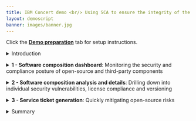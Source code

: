 ```yaml
---
title: IBM Concert demo <br/> Using SCA to ensure the integrity of the software supply chain <br/> <small> <i> Live demo for Tech Sales </i> </small>
layout: demoscript
banner: images/banner.jpg
---
```


<span id="top"></span>

Click the [**Demo preparation**](demo-preparation) tab for setup instructions.

<details markdown="1">

<summary>Introduction</summary>

Today, we'll explore how IBM Concert empowers both security teams and DevOps engineers to accelerate software composition analysis (SCA) and manage the risks associated with open-source and third-party libraries. We’ll see how Concert seamlessly integrates SCA into the application lifecycle, ensuring continuous visibility and proactive management of vulnerabilities and license risks throughout development and deployment.

By continuously assessing open-source components, Concert identifies outdated or vulnerable libraries and provides prioritized recommendations to address these issues. Additionally, Concert automates the detection of license violations, malicious maintainers and other security risks, simplifying the process of securing applications while reducing the burden on both security and DevOps teams.

Let’s get started.

<br/>

</details>

<p/>

<details markdown="1">

<summary><strong>1 - Software composition dashboard</strong>: Monitoring the security and compliance posture of open-source and third-party components</summary>

<br/>

| **1.1** | **Uncover the open-source vulnerability landscape** |
| :--- | :--- |
| **Narration** | Meet the DevOps and security teams at Horizon Tech, who manage applications across different environments. As the number of applications has grown, including open-source and third-party libraries on multiple servers and cloud providers, it has become harder to track security and license risks. This increased complexity requires more resources and raises the chances of vulnerabilities and compliance issues. <br/>
IBM Concert helps these teams manage SCA more effectively by providing: 
1. Real-time visibility into open-source risks across all environments; 
2. Automated scanning for vulnerabilities and license issues;
3. Prioritized recommendations to address security risks quickly and;
4. Simplified evidence gathering, making it easier to demonstrate compliance. |
| **Action** &nbsp; 1.1.1 | Show the **Home** page, which you opened during demo preparation. Select the **Software composition** dimension. <br/> <img src="images/1-1-1.png" width="800" /> |
| **Narration** | As Horizon Tech gears up to launch a new product, the security and DevOps teams must ensure all applications, especially those using open-source components, meet regulatory and security standards. By integrating Software Composition Analysis (SCA) into their workflow, IBM Concert streamlines vulnerability detection and license risk assessment. It automatically prioritizes risks, enabling swift remediation. <br/><br/> When teams log in to IBM Concert, they get an instant, real-time view of the organization's open-source risk landscape across all environments. Concert flags 9 versions (2%) of open-source and third-party components with known vulnerabilities, 108 versions (27%) with back-level risks and 1 version with support risks, allowing teams to quickly focus on critical issues. This targeted approach accelerates remediation, ensures compliance and strengthens application security, all while enabling teams to prioritize and address risks efficiently, ensuring a smooth product launch. |
| **Action** &nbsp; 1.1.2 | Scroll down the home page to show the **Least reliable package versions** and **Most used licenses** graphs. <br/> <img src="images/1-1-2.png" width="800" /> |
| **Narration** | In addition to identifying critical risks, IBM Concert provides further insights into the reliability and licensing of package versions. <br/><br/> The 'Least reliable package versions" chart highlights components with low reliability scores (e.g., gensync v1.0.0, deepmerge v4.3.1), helping teams prioritize their updates to improve system stability. <br/><br/> The 'Most used licenses' chart reveals that MIT license is the most commonly used license, followed by Apache 2.0 and GPL v3. This ensures teams maintain compliance with widely accepted open-source licenses, mitigating potential legal risks while integrating third-party components. |
| **Action** &nbsp; 1.1.3 | Scroll down the home page to show the **Lastest recommendations** table. <br/> <img src="images/1-1-3.png" width="800" /> |
| **Narration** | Immediately below, IBM Concert provides a detailed table of the latest recommendations, offering clear, actionable insights for addressing risks. The table lists packages like async v3.2.4 and axios v1.6.0, indicating risks such as 'Back-level' and 'Vulnerability,' along with the recommended action to 'Upgrade package.' This allows teams to prioritize updates, focusing on both security vulnerabilities and outdated components to ensure the stability and security of their software. Each recommendation is generated based on multiple SBOM (Software Bill of Materials) sources, with the last update timestamp clearly provided to guide teams on immediate next steps.|

**[Go to top](#top)**

<br/><br/>

</details>

<p/>

<details markdown="1">

<summary><strong>2 - Software composition analysis and details</strong>: Drilling down into individual security vulnerabilities, license compliance and versioning </summary>

<br/>

| **2.1** | **Examine recommendations in the Dimensions view** |
| :--- | :--- |
| **Action** &nbsp; 2.1.1 | Click **Dimensions** and then **Software composition**. <br/> <img src="images/2-1-1.png" width="800" /> <br/><br/> The **Software composition** detail view will appear: <br/> <img src="images/2-1-2.png" width="800" /> |
| **Narration** | The Software composition detail view in IBM Concert offers a clear summary of the 393 total packages and associated risks, including the 118 flagged packages mentioned earlier. <br/><br/> This view builds on previous discussions of key components like axios v1.6.0 and body-parser v1.19.2, emphasizing the need for immediate updates. It provides teams with a streamlined overview to prioritize remediation efforts and maintain application security without repeating details. Upcoming sections will further explore critical risks and actions.|
| **Action** &nbsp; 2.1.3 | Expand the sections for **axios v1.6.0** and **body-parser v1.19.2** to see the additional details. <br/> <img src="images/2-1-3.png" width="800" /> |
| **Narration** | Detailed insights into axios v1.6.0 and body-parser v1.19.2 are provided – both flagged with critical Vulnerability risks. Clear upgrade actions to secure versions, such as upgrading axios to v1.7.7 and body-parser to v1.20.3, ensure the team can swiftly address these security gaps. <br/><br/> The visual cues make it easy to spot high-priority risks, streamlining the remediation process. This direct, actionable guidance empowers teams to quickly resolve vulnerabilities, saving time and maintaining robust security across applications.|

<br/>

| **2.2** | **Examine packages lineage in the Dimensions view** |
| :--- | :--- |
| **Action** &nbsp; 2.2.1 | Click the **Packages** tab. <br/> <img src="images/2-2-1.png" width="800" /> |
| **Narration** | As the team prepares for the application launch, attention turns to the 225 packages flagged as 'Behind recommended' (e.g., ansi-regex, ansi-styles), which may introduce security risks. With Concert’s ability to surface key insights like version status and reliability scores, the team can prioritize which components need immediate attention. <br/><br/> Concert provides the crucial visibility needed to assess and act on these insights, guiding the team to focus on high-risk areas. By identifying outdated dependencies, it allows teams to make informed decisions, ensuring the application remains secure and ready for release. |
| **Action** &nbsp; 2.2.2 | Click **ansi-styles** (version 5.2.0). <br/> <img src="images/2-2-2.png" width="800" /> <br/><br/> The following pop-up window will appear: <br/> <img src="images/2-2-3.png" width="800" /> |
| **Narration** | With a reliability score of 4.34/10, ansi-styles v5.2.0 shows a mix of strengths and areas for improvement. While it scores high in critical categories (e.g., Binary-Artifacts, Dangerous-Workflow, License, Vulnerabilities), securing perfect 10's in these areas, it falls short in development practices like Branch-Protection and Code-Review. These gaps lower the overall score and highlight the need for better development safeguards. The recommendation is clear: By addressing these weaknesses, the package can become more robust and secure for production use. <br/><br/> Diving deeper into the reliability score, the gaps in development practices become more apparent. The lack of branch protection, with a score of 0/10, means risky, unreviewed changes could be merged. Meanwhile, the minimal code review process, scoring just 3/10, leaves room for undetected issues. Additionally, dependencies aren’t pinned to specific versions, adding further risk of introducing unexpected or breaking changes. By focusing on strengthening these areas, the team can significantly enhance the package’s overall reliability, ensuring it’s better prepared for production while building on its existing security strengths.|
| **Action** &nbsp; 2.2.4 | Click **Impact view** at the top of the window.  <br/> <img src="images/2-2-4.png" width="800" /> |
| **Narration** | Clicking the Impact view for ansi-styles v5.2.0 reveals how the package is connected across the codebase. This visualization shows two source repositories (encoreapp and allegroapp-analytics) that rely on ansi-styles, providing a clear view of where the package is being used. <br/><br/> By mapping these dependencies, the team gains insights into how potential issues with this package could impact different parts of the application. This allows for more informed decisions when evaluating risks and planning updates, ensuring any changes to the package are thoroughly considered across all affected repositories. <br/><br/> With the package's impact across repositories clear, the next step is to ensure those connections aren’t affected by underlying risks. The team transitions from mapping dependencies in the Impact view to addressing flagged issues by exploring the Recommendations view. Here, actionable insights surface — whether it’s upgrading ansi-styles or resolving vulnerabilities in other key packages. This shift from insight to action allows the team to not just understand where a package fits into the broader codebase but also make targeted improvements, safeguarding the entire application ecosystem. |

<br/>

**[Go to top](#top)**

<br/><br/>

</details>

<p/>

<details markdown="1">

<summary><strong>3 - Service ticket generation</strong>: Quickly mitigating open-source risks</summary>

<br/>

| **3.1** | **Implement suggested actions** |
| :--- | :--- |
| **Narration** | With the flagged issues identified, the team moves on to implementing the suggested actions. This phase involves addressing specific vulnerabilities, updating outdated packages and improving security practices based on the insights provided in the Recommendations view. By following these steps, the team ensures critical packages like ansi-styles are not only secure but also aligned with best practices, reinforcing the overall health of the codebase. |
| **Action** &nbsp; 3.1.1 | Click the **Recommendations** tab. <br/> <img src="images/3-1-1.png" width="800" /> |
| **Narration** | Now, with the actionable insights in view, the team moves forward by clicking the recommendations for async v3.2.4 and axios v1.6.0. These flagged packages are crucial to the application’s data handling and HTTP requests, so it's vital to assess their impact. <br/><br/> By selecting these recommendations, the team can see exactly which applications like encoreapp and allegroapp-analytics are affected. This allows them to focus their remediation efforts on specific applications, ensuring security vulnerabilities and outdated versions are addressed where they matter most. |
| **Action** &nbsp; 3.1.2 | Click **axios v1.6.0** <br/> <img src="images/3-1-2.png" width="800" /> <br/><br/> The detailed view of **axios v1.6.0** will appear: <br/> <img src="images/3-1-3.png" width="800" /> |
| **Narration** | The team is presented with more details on the impact of the vulnerability. It clearly shows that both encoreapp and allegroapp-analytics are using this version of axios. <br/><br/> The next step involves opening tickets for each affected application, allowing the team to track the resolution process. These tickets will ensure the upgrade to axios v1.7.7 is properly managed, reducing the vulnerability risks across the connected repositories and ensuring the applications remain secure and up-to-date. |

<br/>

| **3.2** | **Open a service ticket** |
| :--- | :--- |
| **Action** &nbsp; 3.2.1 | Click **Open ticket +** for the encoreapp <br/> <img src="images/3-2-1.png" width="800" /> <br/><br/> The **Open a ticket** pop-up window will appear: <br/> <img src="images/3-2-2.png" width="800" /> |
| **Narration** | After identifying the affected applications, the team proceeds to open a ticket to address the vulnerability in axios v1.6.0. <br/><br/> Here, IBM Concert automatically generates the relevant details for the ticket, including the recommendation to upgrade to axios v1.7.7, the justification based on the identified vulnerability and the associated SBOM information for encoreapp. <br/><br/> The team selects the appropriate ticketing system (GitHub, Jira, ServiceNow or Salesforce) and assigns it to the responsible team members. This step ensures the necessary actions are tracked and resolved efficiently. |
| **Action** &nbsp; 3.2.3 | Click **Open** to proceed with the ticket opening. <br/> <img src="images/3-2-3.png" width="800" /> |

**[Go to top](#top)**

<br/><br/>

</details>

<p/>

<details markdown="1">

<summary>Summary</summary>

We’ve demonstrated how Concert supports teams in managing SCA, identifying vulnerable and outdated third-party dependencies and streamlining remediation. Previously, teams faced challenges with manual dependency tracking and fragmented tools, making it difficult to assess the security and stability of open-source components.

Concert unifies data across dependencies, providing visibility into packages' reliability and risks. By prioritizing vulnerabilities and outdated components, it offers clear recommendations and simplifies ticket creation, allowing teams to proactively address risks and improve the overall security posture of their software supply chain.

**[Go to top](#top)**

<br/><br/>

</details>